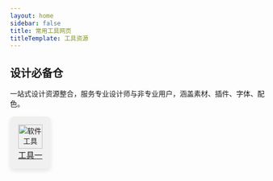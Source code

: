 ```yaml
---
layout: home
sidebar: false
title: 常用工具网页
titleTemplate: 工具资源
---
```


## 设计必备仓

一站式设计资源整合，服务专业设计师与非专业用户，涵盖素材、插件、字体、配色。

<div style="display: flex; gap: 16px; margin-top: 16px;">
  <div style="background-color: #f0f0f0; padding: 16px; border-radius: 8px; text-align: center; box-shadow: 0 4px 8px rgba(0, 0, 0, 0.1);">
    <a href="https://drk3jhz5hb.feishu.cn/base/ZBmDbYu57aPvJwsNgk3c2LWpnwe?table=tbli32fkmWsThsL6&view=vewyeuFTQj">
      <img src="/icons/软件工具.svg" alt="软件工具" style="width: 48px; height: 48px;"/><br/>
      <span style="font-size: 16px;">工具一</span>
    </a>
  </div>
</div>
